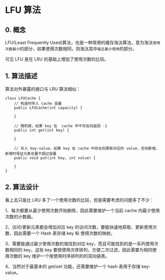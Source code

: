 # LFU 算法
## 0. 概念
LFU(Least Frequently Used)算法，也是一种常用的缓存淘汰算法，意为淘汰`使用次数最少`的部分，如果使用次数相同，则淘汰其中`最近最少使用`的部分。

可见 LFU 是在 LRU 的基础上增加了使用次数的比较。

## 1. 算法描述
算法对外暴露的接口与 LRU 算法相似：
```
class LFUCache {
    // 构造时传入 cache 容量
    public LFUCache(int capacity) {

    }
    
    // 随机取，如果 key 在  cache 中不存在则返回 -1
    public int get(int key) {

    }
    
    // 存入 key-value，如果 key 在 cache 中存在则更新对应的 value，否则新增。新增时保证元素总量不超过容量
    public void put(int key, int value) {

    }
}
```

## 2. 算法设计
看上去只是比 LRU 多了一个使用次数的比较，但是需要考虑的问题多了不少：

1、每次都要从最少使用次数开始删除，因此需要维护一个当前 cache 内最少使用次数的计数器。

2、访问/更新元素都会增加对应 key 的访问次数，要能快速地获取、更新使用次数，因此需要一个 Hash 表存储 key 和 使用次数的映射。

3、需要能通过最少使用次数的值找到对应 key，而且可能找到的是一系列使用次数相同的 key，这些 key 要按使用次序排列，方便二次过滤，因此需要为相同使用次数的 key 维护一个按使用时序排列的的双向链表。

4、当然对于最基本的 get/set 功能，还需要维护一个 hash 表用于存储 key-value。
